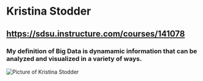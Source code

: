 # Kristina Stodder
## https://sdsu.instructure.com/courses/141078
### My definition of Big Data is dynamamic information that can be analyzed and visualized in a variety of ways.
![Picture of Kristina Stodder](https://sdsu.instructure.com/images/thumbnails/10294378/DxN0gyhGehAUpvqffVtecLdU3JwaBk8nF4JCqWnJ)
